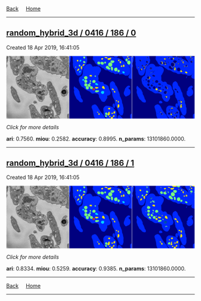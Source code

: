 
[Back](..)&nbsp;&nbsp;&nbsp;&nbsp;&nbsp;[Home](https://leapmanlab.github.io/snapshots)

---

<div class="summary"><a href="0"><h2>random_hybrid_3d / 0416 / 186 / 0</h2></a><p>Created 18 Apr 2019, 16:41:05
</p><a href="0"><img src="0/media/summary.png" align="center"></a><p>
<i>Click for more details</i>
</p></div>

**ari**: 0.7560. **miou**: 0.2582. **accuracy**: 0.8995. **n_params**: 13101860.0000. 

---

<div class="summary"><a href="1"><h2>random_hybrid_3d / 0416 / 186 / 1</h2></a><p>Created 18 Apr 2019, 16:41:05
</p><a href="1"><img src="1/media/summary.png" align="center"></a><p>
<i>Click for more details</i>
</p></div>

**ari**: 0.8334. **miou**: 0.5259. **accuracy**: 0.9385. **n_params**: 13101860.0000. 

---

[Back](..)&nbsp;&nbsp;&nbsp;&nbsp;&nbsp;[Home](https://leapmanlab.github.io/snapshots)

---